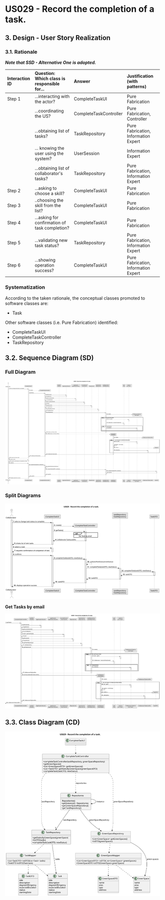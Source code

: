 # US029 - Record the completion of a task.

## 3. Design - User Story Realization

### 3.1. Rationale

_**Note that SSD - Alternative One is adopted.**_

| Interaction ID | Question: Which class is responsible for...    | Answer                 | Justification (with patterns)                   |
|:---------------|:-----------------------------------------------|:-----------------------|:------------------------------------------------|
| Step 1         | ...interacting with the actor?                 | CompleteTaskUI         | Pure Fabrication                                |
|                | ...coordinating the US?                        | CompleteTaskController | Pure Fabrication, Controller                    |
|                | ...obtaining list of tasks?                    | TaskRepository         | Pure Fabrication, Information Expert            |
|                | ... knowing the user using the system?         | UserSession            | Information Expert                        |
|                | ...obtaining list of collaborator's tasks?     | TaskRepository         | Pure Fabrication, Information Expert            |
| Step 2         | ...asking to choose a skill?                   | CompleteTaskUI         | Pure Fabrication                                |
| Step 3         | ..choosing the skill from the list?            | CompleteTaskUI         | Pure Fabrication                                |
| Step 4         | ...asking for confirmation of task completion? | CompleteTaskUI         | Pure Fabrication                                |              
| Step 5         | ...validating new task status?                 | TaskRepository         | Pure Fabrication, Information Expert            | 
| Step 6         | ...showing operation success?                  | CompleteTaskUI         | Pure Fabrication, Information Expert            | 

### Systematization ##

According to the taken rationale, the conceptual classes promoted to software classes are:

* Task


Other software classes (i.e. Pure Fabrication) identified:

* CompleteTaskUI
* CompleteTaskController
* TaskRepository


## 3.2. Sequence Diagram (SD)

### Full Diagram

![Sequence Diagram - Full](svg/us029-sequence-diagram-full.svg)

### Split Diagrams


![Sequence Diagram - split](svg/us029-sequence-diagram-split.svg)

**Get Tasks by email**

![Sequence Diagram - Partial - Get Tasks By Email](svg/us029-sequence-diagram-partial-get-tasks-by-email.svg)
## 3.3. Class Diagram (CD)

![Class Diagram](svg/us029-class-diagram.svg)